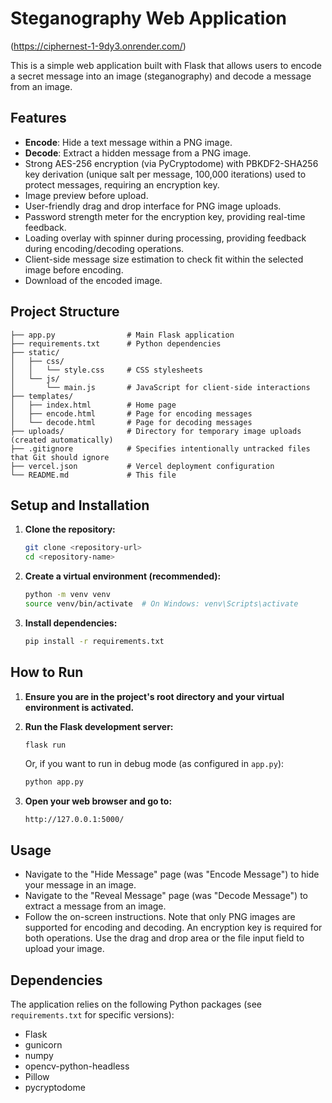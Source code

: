# Steganography Web Application
(https://ciphernest-1-9dy3.onrender.com/)

This is a simple web application built with Flask that allows users to encode a secret message into an image (steganography) and decode a message from an image.

## Features

*   **Encode**: Hide a text message within a PNG image.
*   **Decode**: Extract a hidden message from a PNG image.
*   Strong AES-256 encryption (via PyCryptodome) with PBKDF2-SHA256 key derivation (unique salt per message, 100,000 iterations) used to protect messages, requiring an encryption key.
*   Image preview before upload.
*   User-friendly drag and drop interface for PNG image uploads.
*   Password strength meter for the encryption key, providing real-time feedback.
*   Loading overlay with spinner during processing, providing feedback during encoding/decoding operations.
*   Client-side message size estimation to check fit within the selected image before encoding.
*   Download of the encoded image.

## Project Structure

```
├── app.py                # Main Flask application
├── requirements.txt      # Python dependencies
├── static/
│   ├── css/
│   │   └── style.css     # CSS stylesheets
│   └── js/
│       └── main.js       # JavaScript for client-side interactions
├── templates/
│   ├── index.html        # Home page
│   ├── encode.html       # Page for encoding messages
│   └── decode.html       # Page for decoding messages
├── uploads/              # Directory for temporary image uploads (created automatically)
├── .gitignore            # Specifies intentionally untracked files that Git should ignore
├── vercel.json           # Vercel deployment configuration
└── README.md             # This file
```

## Setup and Installation

1.  **Clone the repository:**
    ```bash
    git clone <repository-url>
    cd <repository-name>
    ```

2.  **Create a virtual environment (recommended):**
    ```bash
    python -m venv venv
    source venv/bin/activate  # On Windows: venv\Scripts\activate
    ```

3.  **Install dependencies:**
    ```bash
    pip install -r requirements.txt
    ```

## How to Run

1.  **Ensure you are in the project's root directory and your virtual environment is activated.**

2.  **Run the Flask development server:**
    ```bash
    flask run
    ```
    Or, if you want to run in debug mode (as configured in `app.py`):
    ```bash
    python app.py
    ```

3.  **Open your web browser and go to:**
    ```
    http://127.0.0.1:5000/
    ```

## Usage

*   Navigate to the "Hide Message" page (was "Encode Message") to hide your message in an image.
*   Navigate to the "Reveal Message" page (was "Decode Message") to extract a message from an image.
*   Follow the on-screen instructions. Note that only PNG images are supported for encoding and decoding. An encryption key is required for both operations. Use the drag and drop area or the file input field to upload your image.

## Dependencies

The application relies on the following Python packages (see `requirements.txt` for specific versions):

*   Flask
*   gunicorn
*   numpy
*   opencv-python-headless
*   Pillow
*   pycryptodome

